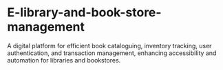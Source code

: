 # E-library-and-book-store-management
A digital platform for efficient book cataloguing, inventory tracking, user authentication, and transaction management, enhancing accessibility and automation for libraries and bookstores.
